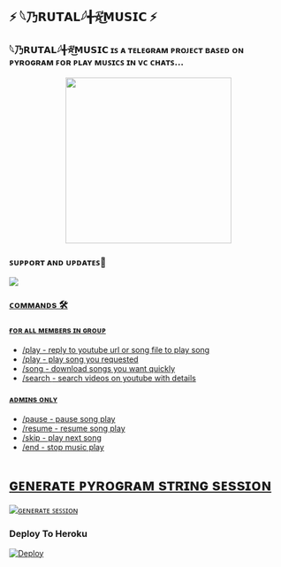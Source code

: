 
<h2 align="centre">⚡ 𓆩乃𝗥𝗨𝗧𝗔𝗟𓆪╉⛦⃕͜𝗠𝗨𝗦𝗜𝗖 ⚡</h2>

### 𓆩乃𝗥𝗨𝗧𝗔𝗟𓆪╉⛦⃕͜𝗠𝗨𝗦𝗜𝗖 ɪꜱ ᴀ ᴛᴇʟᴇɢʀᴀᴍ ᴘʀᴏᴊᴇᴄᴛ ʙᴀꜱᴇᴅ ᴏɴ ᴘʏʀᴏɢʀᴀᴍ ꜰᴏʀ ᴘʟᴀʏ ᴍᴜꜱɪᴄꜱ ɪɴ ᴠᴄ ᴄʜᴀᴛꜱ...

<p align="center"><a href="https://t.me/B_4_Brutal_official"><img src="https://telegra.ph/file/1f95bc0568721b1205873.jpg" width="300"></a></p>



### ꜱᴜᴘᴘᴏʀᴛ ᴀɴᴅ ᴜᴘᴅᴀᴛᴇꜱ🎑
<a href="https://t.me/about_brutu"><img src="https://img.shields.io/badge/Join-Group%20Support-blue.svg?style=for-the-badge&logo=Telegram">

### ᴄᴏᴍᴍᴀɴᴅs 🛠
#### ғᴏʀ ᴀʟʟ ᴍᴇᴍʙᴇʀs ɪɴ ɢʀᴏᴜᴘ
- /play - reply to youtube url or song file to play song
- /play <song name> - play song you requested
- /song <song name> - download songs you want quickly
- /search <query> - search videos on youtube with details

#### ᴀᴅᴍɪɴs ᴏɴʟʏ
- /pause - pause song play
- /resume - resume song play
- /skip - play next song
- /end - stop music play


# ɢᴇɴᴇʀᴀᴛᴇ ᴘʏʀᴏɢʀᴀᴍ sᴛʀɪɴɢ sᴇssɪᴏɴ

[![ɢᴇɴᴇʀᴀᴛᴇ ꜱᴇꜱꜱɪᴏɴ](https://img.shields.io/badge/repl.it-generateString-yellowgreen)](https://t.me//string_session_lobot)


### Deploy To Heroku

[![Deploy](https://www.herokucdn.com/deploy/button.svg)](https://github.com/opbrutal/Rupu-classic)
